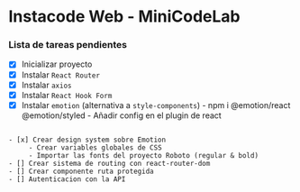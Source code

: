 # Instacode Web - MiniCodeLab

### Lista de tareas pendientes

- [x] Inicializar proyecto
- [x] Instalar `React Router` 
- [x] Instalar `axios`
- [x] Instalar `React Hook Form`
- [x] Instalar `emotion` (alternativa a `style-components`)
          - npm i @emotion/react @emotion/styled
          - Añadir config en el plugin de react

```

- [x] Crear design system sobre Emotion
     - Crear variables globales de CSS
     - Importar las fonts del proyecto Roboto (regular & bold)
- [] Crear sistema de routing con react-router-dom
- [] Crear componente ruta protegida
- [] Autenticacion con la API